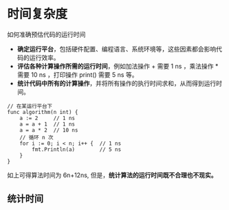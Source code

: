 # 时间复杂度

如何准确预估代码的运行时间

- **确定运行平台**，包括硬件配置、编程语言、系统环境等，这些因素都会影响代码的运行效率。
- **评估各种计算操作所需的运行时间**，例如加法操作 + 需要 1 ns ，乘法操作 \* 需要 10 ns ，打印操作 print() 需要 5 ns 等。
- **统计代码中所有的计算操作**，并将所有操作的执行时间求和，从而得到运行时间。

```
// 在某运行平台下
func algorithm(n int) {
    a := 2     // 1 ns
    a = a + 1  // 1 ns
    a = a * 2  // 10 ns
    // 循环 n 次
    for i := 0; i < n; i++ {  // 1 ns
        fmt.Println(a)        // 5 ns
    }
}
```

如上可得算法时间为 6n+12ns, 但是，**统计算法的运行时间既不合理也不现实。**

## 统计时间
